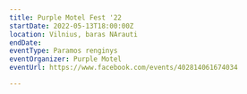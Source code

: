 ```yaml
---
title: Purple Motel Fest '22
startDate: 2022-05-13T18:00:00Z
location: Vilnius, baras NArauti
endDate: 
eventType: Paramos renginys
eventOrganizer: Purple Motel
eventUrl: https://www.facebook.com/events/402814061674034

---
```

